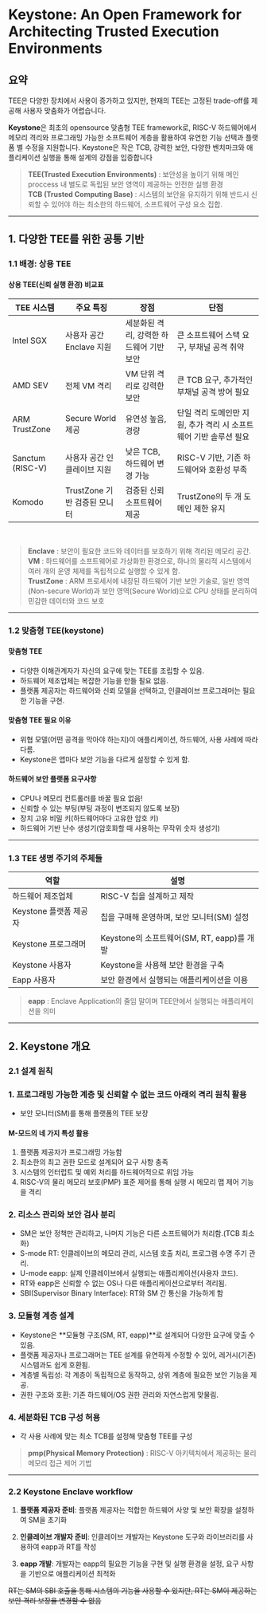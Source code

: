 Keystone: An Open Framework for Architecting Trusted Execution Environments
====

## 요약

 TEE은 다양한 장치에서 사용이 증가하고 있지만, 현재의 TEE는 고정된 trade-off를 제공해 사용자 맞춤화가 어렵습니다.

 **Keystone**은 최초의 opensource 맞춤형 TEE framework로, RISC-V 하드웨어에서 메모리 격리와 프로그래밍 가능한 소프트웨어 계층을 활용하여 유연한 기능 선택과 플랫폼 별 수정을 지원합니다. Keystone은 작은 TCB, 강력한 보안, 다양한 벤치마크와 애플리케이션 실행을 통해 설계의 강점을 입증합니다<br/>
 
> **TEE(Trusted Execution Environments)** : 보안성을 높이기 위해 메인 proccess 내 별도로 독립된 보안 영역이 제공하는 안전한 실행 환경<br/>
> **TCB (Trusted Computing Base)** : 시스템의 보안을 유지하기 위해 반드시 신뢰할 수 있어야 하는 최소한의 하드웨어, 소프트웨어 구성 요소 집합.

-------

## 1.  다양한 TEE를 위한 공통 기반  
### 1.1 배경: 상용 TEE
#### 상용 TEE(신뢰 실행 환경) 비교표

|TEE 시스템	|주요 특징	|장점|	단점|
|--|--|--|--|
|Intel SGX	|사용자 공간 Enclave 지원	|세분화된 격리, 강력한 하드웨어 기반 보안	|큰 소프트웨어 스택 요구, 부채널 공격 취약|
|AMD SEV	|전체 VM 격리	|VM 단위 격리로 강력한 보안	|큰 TCB 요구, 추가적인 부채널 공격 방어 필요|
|ARM TrustZone	|Secure World 제공|	유연성 높음, 경량	|단일 격리 도메인만 지원, 추가 격리 시 소프트웨어 기반 솔루션 필요|
|Sanctum (RISC-V)|	사용자 공간 인클레이브 지원	|낮은 TCB, 하드웨어 변경 가능	|RISC-V 기반, 기존 하드웨어와 호환성 부족|
|Komodo	|TrustZone 기반 검증된 모니터|	검증된 신뢰 소프트웨어 제공	|TrustZone의 두 개 도메인 제한 유지|
<br/>

> **Enclave** : 보안이 필요한 코드와 데이터를 보호하기 위해 격리된 메모리 공간.<br/>
> **VM** : 하드웨어를 소프트웨어로 가상화한 환경으로, 하나의 물리적 시스템에서 여러 개의 운영 체제를 독립적으로 실행할 수 있게 함.<br/>
> **TrustZone** : ARM 프로세서에 내장된 하드웨어 기반 보안 기술로, 일반 영역(Non-secure World)과 보안 영역(Secure World)으로 CPU 상태를 분리하여 민감한 데이터와 코드 보호

---------

### 1.2 맞춤형 TEE(keystone)

#### 맞춤형 TEE
- 다양한 이해관계자가 자신의 요구에 맞는 TEE를 조립할 수 있음.
- 하드웨어 제조업체는 복잡한 기능을 만들 필요 없음. 
- 플랫폼 제공자는 하드웨어와 신뢰 모델을 선택하고, 인클레이브 프로그래머는 필요한 기능을 구현.

#### 맞춤형 TEE 필요 이유

- 위협 모델(어떤 공격을 막아야 하는지)이 애플리케이션, 하드웨어, 사용 사례에 따라 다름.
- Keystone은 앱마다 보안 기능을 다르게 설정할 수 있게 함.

#### 하드웨어 보안 플랫폼 요구사항

- CPU나 메모리 컨트롤러를 바꿀 필요 없음!
- 신뢰할 수 있는 부팅(부팅 과정이 변조되지 않도록 보장)
- 장치 고유 비밀 키(하드웨어마다 고유한 암호 키)
- 하드웨어 기반 난수 생성기(암호화할 때 사용하는 무작위 숫자 생성기)

--------------------------------------------------------


### 1.3 TEE 생명 주기의 주체들   

| 역할	| 설명	|
|--|--|
|하드웨어 제조업체	|RISC-V 칩을 설계하고 제작	|
|Keystone 플랫폼 제공자|	칩을 구매해 운영하며, 보안 모니터(SM) 설정	|
|Keystone 프로그래머	|Keystone의 소프트웨어(SM, RT, eapp)를 개발	|
|Keystone 사용자	|Keystone을 사용해 보안 환경을 구축	|
| Eapp 사용자	|보안 환경에서 실행되는 애플리케이션을 이용	|

> **eapp** : Enclave Application의 줄임 말이며 TEE안에서 실행되는 애플리케이션을 의미

------------------------------------------------------

## 2. Keystone 개요
### 2.1 설계 원칙

### 1. 프로그래밍 가능한 계층 및 신뢰할 수 없는 코드 아래의 격리 원칙 활용

- 보안 모니터(SM)를 통해 플랫폼의 TEE 보장

#### M-모드의 네 가지 특성 활용

1. 플랫폼 제공자가 프로그래밍 가능함
2. 최소한의 최고 권한 모드로 설계되어 요구 사항 충족
3. 시스템의 인터럽트 및 예외 처리를 하드웨어적으로 위임 가능
4. RISC-V의 물리 메모리 보호(PMP) 표준 제어를 통해 실행 시 메모리 맵 제어 기능을 격리

### 2. 리소스 관리와 보안 검사 분리
- SM은 보안 정책만 관리하고, 나머지 기능은 다른 소프트웨어가 처리함.(TCB 최소화)
- S-mode RT: 인클레이브의 메모리 관리, 시스템 호출 처리, 프로그램 수명 주기 관리.
- U-mode eapp: 실제 인클레이브에서 실행되는 애플리케이션(사용자 코드).
- RT와 eapp은 신뢰할 수 없는 OS나 다른 애플리케이션으로부터 격리됨.
- SBI(Supervisor Binary Interface): RT와 SM 간 통신을 가능하게 함
### 3. 모듈형 계층 설계
- Keystone은 **모듈형 구조(SM, RT, eapp)**로 설계되어 다양한 요구에 맞출 수 있음.
- 플랫폼 제공자나 프로그래머는 TEE 설계를 유연하게 수정할 수 있어, 레거시(기존) 시스템과도 쉽게 호환됨.
- 계층별 독립성: 각 계층이 독립적으로 동작하고, 상위 계층에 필요한 보안 기능을 제공.
- 권한 구조와 호환: 기존 하드웨어/OS 권한 관리와 자연스럽게 맞물림.

### 4. 세분화된 TCB 구성 허용
- 각 사용 사례에 맞는 최소 TCB를 설정해 맞춤형 TEE를 구성

> **pmp(Physical Memory Protection)** :  RISC-V 아키텍처에서 제공하는 물리 메모리 접근 제어 기법

--------------------------------

### 2.2 Keystone Enclave workflow

1. **플랫폼 제공자 준비**: 플랫폼 제공자는 적합한 하드웨어 사양 및 보안 확장을 설정하여 SM을 초기화

2. **인클레이브 개발자 준비**: 인클레이브 개발자는 Keystone 도구와 라이브러리를 사용하여 eapp과 RT를 작성

3. **eapp 개발**: 개발자는 eapp의 필요한 기능을 구현 및 실행 환경을 설정, 요구 사항을 기반으로 애플리케이션 최적화

~~RT는 SM의 SBI 호출을 통해 시스템의 기능을 사용할 수 있지만, RT는 SM이 제공하는 보안 격리 보장을 변경할 수 없음~~ 






































































































































